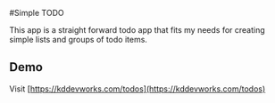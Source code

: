 #Simple TODO

This app is a straight forward todo app that fits my needs for creating simple lists and groups of todo items.

## Demo
Visit [https://kddevworks.com/todos](https://kddevworks.com/todos)
